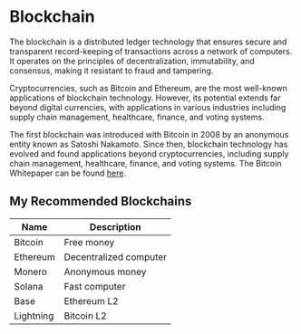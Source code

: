 # Blockchain

The blockchain is a distributed ledger technology that ensures secure and transparent record-keeping of transactions across a network of computers. It operates on the principles of decentralization, immutability, and consensus, making it resistant to fraud and tampering.

Cryptocurrencies, such as Bitcoin and Ethereum, are the most well-known applications of blockchain technology. However, its potential extends far beyond digital currencies, with applications in various industries including supply chain management, healthcare, finance, and voting systems.

The first blockchain was introduced with Bitcoin in 2008 by an anonymous entity known as Satoshi Nakamoto. Since then, blockchain technology has evolved and found applications beyond cryptocurrencies, including supply chain management, healthcare, finance, and voting systems. The Bitcoin Whitepaper can be found [here](/docs/references/bitcoin.pdf).

## My Recommended Blockchains

| Name      | Description            |
| --------- | ---------------------- |
| Bitcoin   | Free money             |
| Ethereum  | Decentralized computer |
| Monero    | Anonymous money        |
| Solana    | Fast computer          |
| Base      | Ethereum L2            |
| Lightning | Bitcoin L2             |
